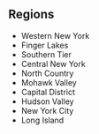 ## Regions

* Western New York
* Finger Lakes
* Southern Tier
* Central New York
* North Country
* Mohawk Valley
* Capital District
* Hudson Valley
* New York City
* Long Island
